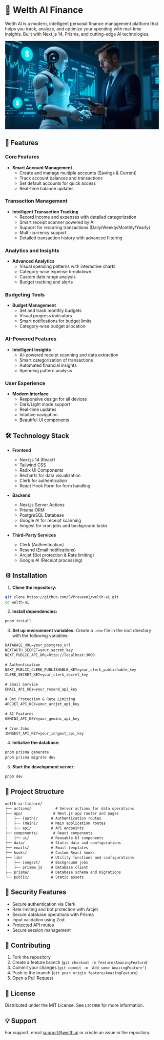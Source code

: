 # 🚀 Welth AI Finance

Welth AI is a modern, intelligent personal finance management platform that helps you track, analyze, and optimize your spending with real-time insights. Built with Next.js 14, Prisma, and cutting-edge AI technologies.

![Welth AI Dashboard](public/banner.png)

## 🌟 Features

### Core Features
- **Smart Account Management**
  - Create and manage multiple accounts (Savings & Current)
  - Track account balances and transactions
  - Set default accounts for quick access
  - Real-time balance updates

### Transaction Management
- **Intelligent Transaction Tracking**
  - Record income and expenses with detailed categorization
  - Smart receipt scanner powered by AI
  - Support for recurring transactions (Daily/Weekly/Monthly/Yearly)
  - Multi-currency support
  - Detailed transaction history with advanced filtering

### Analytics and Insights
- **Advanced Analytics**
  - Visual spending patterns with interactive charts
  - Category-wise expense breakdown
  - Custom date range analysis
  - Budget tracking and alerts

### Budgeting Tools
- **Budget Management**
  - Set and track monthly budgets
  - Visual progress indicators
  - Smart notifications for budget limits
  - Category-wise budget allocation

### AI-Powered Features
- **Intelligent Insights**
  - AI-powered receipt scanning and data extraction
  - Smart categorization of transactions
  - Automated financial insights
  - Spending pattern analysis

### User Experience
- **Modern Interface**
  - Responsive design for all devices
  - Dark/Light mode support
  - Real-time updates
  - Intuitive navigation
  - Beautiful UI components

## 🛠 Technology Stack

- **Frontend**
  - Next.js 14 (React)
  - Tailwind CSS
  - Radix UI Components
  - Recharts for data visualization
  - Clerk for authentication
  - React Hook Form for form handling

- **Backend**
  - Next.js Server Actions
  - Prisma ORM
  - PostgreSQL Database
  - Google AI for receipt scanning
  - Inngest for cron jobs and background tasks

- **Third-Party Services**
  - Clerk (Authentication)
  - Resend (Email notifications)
  - Arcjet (Bot protection & Rate limiting)
  - Google AI (Receipt processing)

## ⚙️ Installation

1. **Clone the repository:**
```bash
git clone https://github.com/SVPraveen1/welth-ai.git
cd welth-ai
```

2. **Install dependencies:**
```bash
pnpm install
```

3. **Set up environment variables:**
Create a `.env` file in the root directory with the following variables:

```plaintext
DATABASE_URL=your_postgres_url
NEXTAUTH_SECRET=your_secret_key
NEXT_PUBLIC_API_URL=http://localhost:3000

# Authentication
NEXT_PUBLIC_CLERK_PUBLISHABLE_KEY=your_clerk_publishable_key
CLERK_SECRET_KEY=your_clerk_secret_key

# Email Service
EMAIL_API_KEY=your_resend_api_key

# Bot Protection & Rate Limiting
ARCJET_API_KEY=your_arcjet_api_key

# AI Features
GEMINI_API_KEY=your_gemini_api_key

# Cron Jobs
INNGEST_API_KEY=your_inngest_api_key
```

4. **Initialize the database:**
```bash
pnpm prisma generate
pnpm prisma migrate dev
```

5. **Start the development server:**
```bash
pnpm dev
```

## 📂 Project Structure

```
welth-ai-finance/
├── actions/           # Server actions for data operations
├── app/              # Next.js app router and pages
│   ├── (auth)/      # Authentication routes
│   ├── (main)/      # Main application routes
│   ├── api/         # API endpoints
├── components/       # React components
│   ├── ui/          # Reusable UI components
├── data/            # Static data and configurations
├── emails/          # Email templates
├── hooks/           # Custom React hooks
├── lib/             # Utility functions and configurations
│   ├── inngest/     # Background jobs
│   ├── prisma.js    # Database client
├── prisma/          # Database schema and migrations
└── public/          # Static assets
```

## 🔐 Security Features

- Secure authentication via Clerk
- Rate limiting and bot protection with Arcjet
- Secure database operations with Prisma
- Input validation using Zod
- Protected API routes
- Secure session management

## 🤝 Contributing

1. Fork the repository
2. Create a feature branch (`git checkout -b feature/AmazingFeature`)
3. Commit your changes (`git commit -m 'Add some AmazingFeature'`)
4. Push to the branch (`git push origin feature/AmazingFeature`)
5. Open a Pull Request

## 📝 License

Distributed under the MIT License. See `LICENSE` for more information.

## 💡 Support

For support, email support@welth.ai or create an issue in the repository.